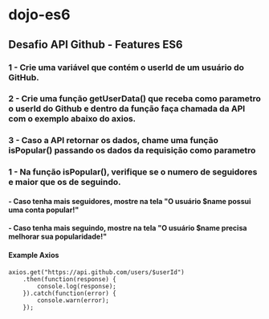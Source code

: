 # dojo-es6
## Desafio API Github - Features ES6

### 1 - Crie uma variável que contém o userId de um usuário do GitHub.
### 2 - Crie uma função getUserData() que receba como parametro o userId do Github e dentro da função faça chamada da API com o exemplo abaixo do axios.
### 3 - Caso a API retornar os dados, chame uma função isPopular() passando os dados da requisição como parametro
### 1 - Na função isPopular(), verifique se o numero de seguidores e maior que os de seguindo.
#### - Caso tenha mais seguidores, mostre na tela "O usuário $name possui uma conta popular!"
#### - Caso tenha mais seguindo, mostre na tela "O usuário $name precisa melhorar sua popularidade!"
#### Example Axios

    axios.get("https://api.github.com/users/$userId")
	    .then(function(response) {
		    console.log(response);
		}).catch(function(error) {
			console.warn(error);
		});


